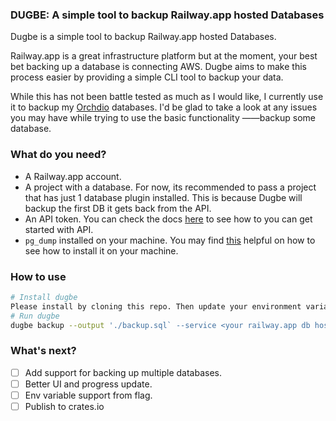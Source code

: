 ### DUGBE: A simple tool to backup Railway.app hosted Databases

Dugbe is a simple tool to backup Railway.app hosted Databases.

Railway.app is a great infrastructure platform but at the moment, your best bet backing up a database is connecting AWS. 
Dugbe aims to make this process easier by providing a simple CLI tool to backup your data. 

While this has not been battle tested as much as I would like, I currently use it to backup my [Orchdio](https://orchdio.com) databases.
I'd be glad to take a look at any issues you may have while trying to use the basic functionality ——backup some database.


### What do you need?
 - A Railway.app account.
 - A project with a database. For now, its recommended to pass a project that has just 1 database plugin installed. This is because
   Dugbe will backup the first DB it gets back from the API.
 - An API token.  You can check the docs [here](https://docs.railway.app/reference/public-api) to see how to you can get started with API.
 - `pg_dump` installed on your machine. You may find [this](https://www.cyberithub.com/how-to-install-pg_dump-and-pg_restore-on-ubuntu-20-04-lts-focal/) helpful on how to see how to install it on your machine.


### How to use
```bash
# Install dugbe
Please install by cloning this repo. Then update your environment variables with your Railway.app API token. A sample .env file is provided.
# Run dugbe
dugbe backup --output './backup.sql` --service <your railway.app db hosted service> --database <the URL of the db you want to backup>
```

### What's next?
 - [ ] Add support for backing up multiple databases.
 - [ ] Better UI and progress update.
 - [ ] Env variable support from flag.
 - [ ] Publish to crates.io